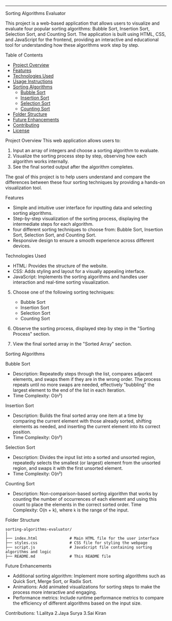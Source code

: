 
---
Sorting Algorithms Evaluator

This project is a web-based application that allows users to visualize and evaluate four popular sorting algorithms: Bubble Sort, Insertion Sort, Selection Sort, and Counting Sort. The application is built using HTML, CSS, and JavaScript for the frontend, providing an interactive and educational tool for understanding how these algorithms work step by step.

Table of Contents
- [Project Overview](#project-overview)
- [Features](#features)
- [Technologies Used](#technologies-used)
- [Usage Instructions](#usage-instructions)
- [Sorting Algorithms](#sorting-algorithms)
  - [Bubble Sort](#bubble-sort)
  - [Insertion Sort](#insertion-sort)
  - [Selection Sort](#selection-sort)
  - [Counting Sort](#counting-sort)
- [Folder Structure](#folder-structure)
- [Future Enhancements](#future-enhancements)
- [Contributing](#contributing)
- [License](#license)

Project Overview
This web application allows users to:
1. Input an array of integers and choose a sorting algorithm to evaluate.
2. Visualize the sorting process step by step, observing how each algorithm works internally.
3. See the final sorted output after the algorithm completes.

The goal of this project is to help users understand and compare the differences between these four sorting techniques by providing a hands-on visualization tool.

Features
- Simple and intuitive user interface for inputting data and selecting sorting algorithms.
- Step-by-step visualization of the sorting process, displaying the intermediate steps for each algorithm.
- four different sorting techniques to choose from: Bubble Sort, Insertion Sort, Selection Sort, and Counting Sort.
- Responsive design to ensure a smooth experience across different devices.

Technologies Used
- HTML: Provides the structure of the website.
- CSS: Adds styling and layout for a visually appealing interface.
- JavaScript: Implements the sorting algorithms and handles user interaction and real-time sorting visualization.


5. Choose one of the following sorting techniques:
   - Bubble Sort
   - Insertion Sort
   - Selection Sort
   - Counting Sort

6. Observe the sorting process, displayed step by step in the "Sorting Process" section.

7. View the final sorted array in the "Sorted Array" section.

Sorting Algorithms

Bubble Sort
- Description: Repeatedly steps through the list, compares adjacent elements, and swaps them if they are in the wrong order. The process repeats until no more swaps are needed, effectively "bubbling" the largest element to the end of the list in each iteration.
- Time Complexity: O(n²)

Insertion Sort
- Description: Builds the final sorted array one item at a time by comparing the current element with those already sorted, shifting elements as needed, and inserting the current element into its correct position.
- Time Complexity: O(n²)

Selection Sort
- Description: Divides the input list into a sorted and unsorted region, repeatedly selects the smallest (or largest) element from the unsorted region, and swaps it with the first unsorted element.
- Time Complexity: O(n²)

Counting Sort
- Description: Non-comparison-based sorting algorithm that works by counting the number of occurrences of each element and using this count to place the elements in the correct sorted order.
  Time Complexity: O(n + k), where `k` is the range of the input.

Folder Structure
```
sorting-algorithms-evaluator/
│
├── index.html              # Main HTML file for the user interface
├── styles.css              # CSS file for styling the webpage
├── script.js               # JavaScript file containing sorting algorithms and logic
├── README.md               # This README file
```

Future Enhancements
- Additional sorting algorithm: Implement more sorting algorithms such as Quick Sort, Merge Sort, or Radix Sort.
- Animations: Add animated visualizations for sorting steps to make the process more interactive and engaging.
- Performance metrics: Include runtime performance metrics to compare the efficiency of different algorithms based on the input size.

Contributions:
1.Lalitya
2.Jaya Surya
3.Sai Kiran

